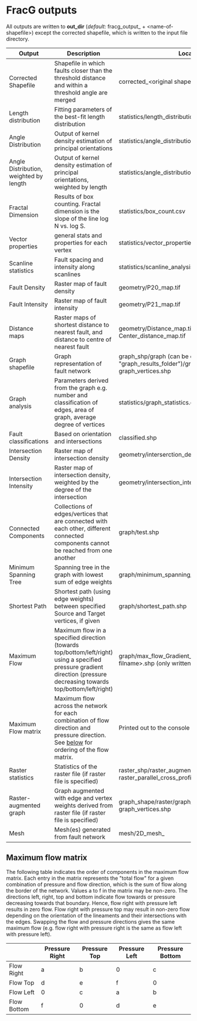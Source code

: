 # FracG outputs

All outputs are written to **out_dir** (_default:_ fracg\_output\_ + \<name-of-shapefile\>) except the corrected shapefile, which is written to the input file directory.

| **Output** | **Description** | **Location** |
| --- | --- | --- |
| Corrected Shapefile | Shapefile in which faults closer than the threshold distance and within a threshold angle are merged | corrected\_\<original shapefile name\>.shp |
| Length distribution | Fitting parameters of the best-fit length distribution | statistics/length\_distributions.csv |
| Angle Distribution | Output of kernel density estimation of principal orientations | statistics/angle\_distribution\_kde.csv |
| Angle Distribution, weighted by length | Output of kernel density estimation of principal orientations, weighted by length | statistics/angle\_distribution\_kde\_length\_weights.csv |
| Fractal Dimension | Results of box counting. Fractal dimension is the slope of the line log N vs. log S. | statistics/box\_count.csv |
| Vector properties | general stats and properties for each vertex | statistics/vector\_properties.csv |
| Scanline statistics | Fault spacing and intensity along scanlines | statistics/scanline\_analysis.csv |
| Fault Density | Raster map of fault density | geometry/P20\_map.tif |
| Fault Intensity | Raster map of fault intensity | geometry/P21\_map.tif |
| Distance maps | Raster maps of shortest distance to nearest fault, and distance to centre of nearest fault | geometry/Distance\_map.tif and Center\_distance\_map.tif |
| Graph shapefile | Graph representation of fault network | graph\_shp/graph (can be changed using the option "graph\_results\_folder")/graph\_branches.shp and graph\_vertices.shp |
| Graph analysis | Parameters derived from the graph e.g. number and classification of edges, area of graph, average degree of vertices | statistics/graph\_statistics.csv |
| Fault classifications | Based on orientation and intersections | classified.shp |
| Intersection Density | Raster map of intersection density | geometry/interserction\_density.tif |
| Intersection Intensity | Raster map of intersection density, weighted by the degree of the intersection | geometry/intersection\_intensity.tif |
| Connected Components | Collections of edges/vertices that are connected with each other, different connected components cannot be reached from one another | graph/test.shp |
| Minimum Spanning Tree | Spanning tree in the graph with lowest sum of edge weights | graph/minimum\_spanning\_tree.shp |
| Shortest Path | Shortest path (using edge weights) between specified Source and Target vertices, if given | graph/shortest\_path.shp |
| Maximum Flow | Maximum flow in a specified direction (towards top/bottom/left/right) using a specified pressure gradient direction (pressure decreasing towards top/bottom/left/right) | graph/max\_flow\_Gradient\_\<original input filname\>.shp (only written if maximum flow \> 0) |
| Maximum Flow matrix | Maximum flow across the network for each combination of flow direction and pressure direction. See [below](#maximum-flow-matrix) for ordering of the flow matrix. | Printed out to the console |
| Raster statistics | Statistics of the raster file (if raster file is specified) | raster\_shp/raster\_augmented\_shapefile.shp and raster\_parallel\_cross\_profiles.csv |
| Raster-augmented graph | Graph augmented with edge and vertex weights derived from raster file (if raster file is specified) | graph\_shape/raster/graph\_branches.shp and graph\_vertices.shp |
| Mesh | Mesh(es) generated from fault network | mesh/2D\_mesh\_ |

## Maximum flow matrix

The following table indicates the order of components in the maximum flow matrix. Each entry in the matrix represents the "total flow" for a given combination of pressure and flow direction, which is the sum of flow along the border of the network.
Values a to f in the matrix may be non-zero. The directions left, right, top and bottom indicate flow towards or pressure decreasing towards that boundary. Hence, flow right with pressure left results in zero flow. Flow right with pressure top may result in non-zero flow depending on the orientation of the lineaments and their intersections with the edges. Swapping the flow and pressure directions gives the same maximum flow (e.g. flow right with pressure right is the same as flow left with pressure left).

|   | Pressure Right  | Pressure Top  | Pressure Left | Pressure Bottom |
| --- | --- | --- | --- | --- |
| Flow Right  | a | b  | 0 | c  |
| Flow Top  | d | e | f | 0 |
| Flow Left | 0 | c | a | b |
| Flow Bottom  | f | 0 | d | e |